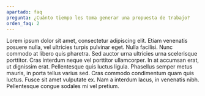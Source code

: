 ```yaml
---
apartado: faq
pregunta: ¿Cuánto tiempo les toma generar una propuesta de trabajo?
orden_faq: 2
---
```


Lorem ipsum dolor sit amet, consectetur adipiscing elit. Etiam venenatis posuere nulla, vel ultricies turpis pulvinar eget. Nulla facilisi. Nunc commodo at libero quis pharetra. Sed auctor urna ultricies urna scelerisque porttitor. Cras interdum neque vel porttitor ullamcorper. In at accumsan erat, ut dignissim erat. Pellentesque quis luctus ligula. Phasellus semper metus mauris, in porta tellus varius sed. Cras commodo condimentum quam quis luctus. Fusce sit amet vulputate ex. Nam a interdum lacus, in venenatis nibh. Pellentesque congue sodales mi vel pretium.